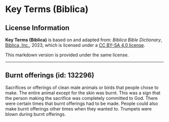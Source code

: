 # Key Terms (Biblica)

## License Information

**Key Terms (Biblica)** is based on and adapted from: _Biblica Bible Dictionary_, [Biblica, Inc.](https://www.biblica.com/), 2023, which is licensed under a [CC BY-SA 4.0 license](https://creativecommons.org/licenses/by-sa/4.0/legalcode.en).

This markdown version is provided under the same license.



--------------------------------

## Burnt offerings (id: 132296)

Sacrifices or offerings of clean male animals or birds that people chose to make. The entire animal except for the skin was burnt. This was a sign that the person making the sacrifice was completely committed to God. There were certain times that burnt offerings had to be made. People could also make burnt offerings other times when they wanted to. Trumpets were blown during burnt offerings.


